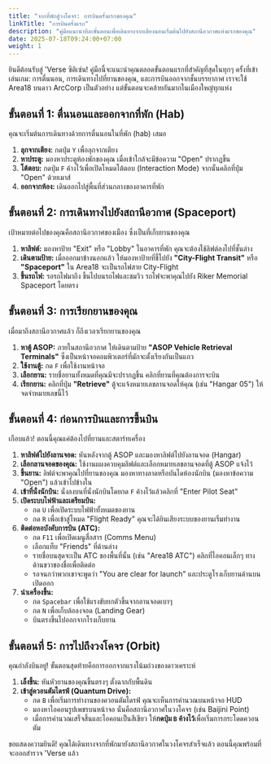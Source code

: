 ```yaml
---
title: "จากที่พักสู่วงโคจร: การบินครั้งแรกของคุณ"
linkTitle: "การบินครั้งแรก"
description: "คู่มือแนะนำทีละขั้นตอนเพื่อเดินทางจากเตียงนอนเริ่มต้นไปยังสถานีอวกาศแห่งแรกของคุณ"
date: 2025-07-18T09:24:00+07:00
weight: 1
---
```


ยินดีต้อนรับสู่ 'Verse ซิติเซ่น! คู่มือนี้จะแนะนำคุณตลอดขั้นตอนแรกที่สำคัญที่สุดในทุกๆ ครั้งที่เข้าเล่นเกม: การตื่นนอน, การเดินทางไปที่ยานของคุณ, และการบินออกจากชั้นบรรยากาศ เราจะใช้ Area18 บนดาว ArcCorp เป็นตัวอย่าง แต่ขั้นตอนจะคล้ายกันมากในเมืองใหญ่ทุกแห่ง

## ขั้นตอนที่ 1: ตื่นนอนและออกจากที่พัก (Hab)

คุณจะเริ่มต้นการเดินทางด้วยการตื่นนอนในที่พัก (hab) เสมอ

1.  **ลุกจากเตียง:** กดปุ่ม `Y` เพื่อลุกจากเตียง
2.  **หาประตู:** มองหาประตูห้องพักของคุณ เมื่อเข้าใกล้จะมีข้อความ "Open" ปรากฏขึ้น
3.  **โต้ตอบ:** กดปุ่ม `F` ค้างไว้เพื่อเปิดโหมดโต้ตอบ (Interaction Mode) จากนั้นคลิกที่ปุ่ม "Open" ด้วยเมาส์
4.  **ออกจากห้อง:** เดินออกไปสู่พื้นที่ส่วนกลางของอาคารที่พัก

## ขั้นตอนที่ 2: การเดินทางไปยังสถานีอวกาศ (Spaceport)

เป้าหมายต่อไปของคุณคือสถานีอวกาศของเมือง ซึ่งเป็นที่เก็บยานของคุณ

1.  **หาลิฟต์:** มองหาป้าย "Exit" หรือ "Lobby" ในอาคารที่พัก คุณจะต้องใช้ลิฟต์ลงไปที่ชั้นล่าง
2.  **เดินตามป้าย:** เมื่อออกมาข้างนอกแล้ว ให้มองหาป้ายที่ชี้ไปยัง **"City-Flight Transit"** หรือ **"Spaceport"** ใน Area18 จะเป็นรถไฟสาย City-Flight
3.  **ขึ้นรถไฟ:** รอรถไฟมาถึง ขึ้นไปบนรถไฟและชมวิว รถไฟจะพาคุณไปยัง Riker Memorial Spaceport โดยตรง

## ขั้นตอนที่ 3: การเรียกยานของคุณ

เมื่อมาถึงสถานีอวกาศแล้ว ก็ถึงเวลาเรียกยานของคุณ

1.  **หาตู้ ASOP:** ภายในสถานีอวกาศ ให้เดินตามป้าย **"ASOP Vehicle Retrieval Terminals"** ซึ่งเป็นหน้าจอคอมพิวเตอร์ที่มักจะตั้งเรียงกันเป็นแถว
2.  **ใช้งานตู้:** กด `F` เพื่อใช้งานหน้าจอ
3.  **เลือกยาน:** รายชื่อยานทั้งหมดที่คุณมีจะปรากฏขึ้น คลิกที่ยานที่คุณต้องการจะบิน
4.  **เรียกยาน:** คลิกที่ปุ่ม **"Retrieve"** ตู้จะแจ้งหมายเลขลานจอดให้คุณ (เช่น "Hangar 05") ให้จดจำหมายเลขนี้ไว้

## ขั้นตอนที่ 4: ก่อนการบินและการขึ้นบิน

เกือบแล้ว! ตอนนี้คุณแค่ต้องไปที่ยานและสตาร์ทเครื่อง

1.  **หาลิฟต์ไปยังลานจอด:** หันหลังจากตู้ ASOP และมองหาลิฟต์ไปยังลานจอด (Hangar)
2.  **เลือกลานจอดของคุณ:** ใช้งานแผงควบคุมลิฟต์และเลือกหมายเลขลานจอดที่ตู้ ASOP แจ้งไว้
3.  **ขึ้นยาน:** ลิฟต์จะพาคุณไปที่ยานของคุณ มองหาทางลาดหรือบันไดห้องนักบิน (มองหาข้อความ "Open") แล้วเข้าไปข้างใน
4.  **เข้าที่นั่งนักบิน:** นั่งลงบนที่นั่งนักบินโดยกด `F` ค้างไว้แล้วคลิกที่ "Enter Pilot Seat"
5.  **เปิดระบบไฟฟ้าและเตรียมบิน:**
    * กด `U` เพื่อเปิดระบบไฟฟ้าทั้งหมดของยาน
    * กด `R` เพื่อเข้าสู่โหมด "Flight Ready" คุณจะได้ยินเสียงระบบของยานเริ่มทำงาน
6.  **ติดต่อหอบังคับการบิน (ATC):**
    * กด `F11` เพื่อเปิดเมนูสื่อสาร (Comms Menu)
    * เลือกแท็บ "Friends" ที่ด้านล่าง
    * รายชื่อบนสุดจะเป็น ATC ของพื้นที่นั้น (เช่น "Area18 ATC") คลิกที่ไอคอนเล็กๆ ทางด้านขวาของชื่อเพื่อติดต่อ
    * รอจนกว่าพวกเขาจะพูดว่า "You are clear for launch" และประตูโรงเก็บยานด้านบนเปิดออก
7.  **นำเครื่องขึ้น:**
    * กด `Spacebar` เพื่อใช้แรงขับยกตัวขึ้นจากลานจอดเบาๆ
    * กด `N` เพื่อเก็บล้อลงจอด (Landing Gear)
    * บินตรงขึ้นไปออกจากโรงเก็บยาน

## ขั้นตอนที่ 5: การไปถึงวงโคจร (Orbit)

คุณกำลังบินอยู่! ขั้นตอนสุดท้ายคือการออกจากแรงโน้มถ่วงของดาวเคราะห์

1.  **เล็งขึ้น:** หันหัวยานของคุณขึ้นตรงๆ ตั้งฉากกับพื้นดิน
2.  **เข้าสู่ควอนตัมไดรฟ์ (Quantum Drive):**
    * กด `B` เพื่อเริ่มการทำงานของควอนตัมไดรฟ์ คุณจะเห็นการคำนวณบนหน้าจอ HUD
    * มองหาไอคอนรูปเพชรบนหน้าจอ นั่นคือสถานีอวกาศในวงโคจร (เช่น Baijini Point)
    * เมื่อการคำนวณเสร็จสิ้นและไอคอนเป็นสีเขียว ให้**กดปุ่ม `B` ค้างไว้**เพื่อเริ่มการกระโดดควอนตัม

ขอแสดงความยินดี! คุณได้เดินทางจากที่พักมายังสถานีอวกาศในวงโคจรสำเร็จแล้ว ตอนนี้คุณพร้อมที่จะออกสำรวจ 'Verse แล้ว